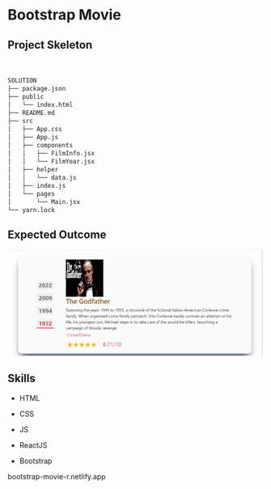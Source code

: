 

# Bootstrap Movie



## Project Skeleton

```

      
SOLUTION
├── package.json
├── public
│   └── index.html
├── README.md
├── src
│   ├── App.css
│   ├── App.js
│   ├── components
│   │   ├── FilmInfo.jsx
│   │   └── FilmYear.jsx
│   ├── helper
│   │   └── data.js
│   ├── index.js
│   └── pages
│       └── Main.jsx
└── yarn.lock

```

## Expected Outcome

![bootstrap-tabs](https://github.com/ebru2541/bootstrap-movie/blob/master/src/bootstrap.gif)

## Skills


- HTML

- CSS

- JS

- ReactJS

- Bootstrap

bootstrap-movie-r.netlify.app

